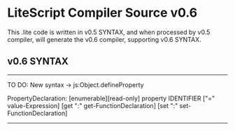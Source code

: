 LiteScript Compiler Source v0.6
===

This .lite code is written in v0.5 SYNTAX, and when processed by v0.5 compiler,
will generate the v0.6 compiler, supporting v0.6 SYNTAX.

v0.6 SYNTAX
-----------



------
TO DO: New syntax -> js:Object.defineProperty

PropertyDeclaration:
    [enumerable][read-only] property IDENTIFIER ["=" value-Expression]
                [get ":" get-FunctionDeclaration]
                [set ":" set-FunctionDeclaration]

---



